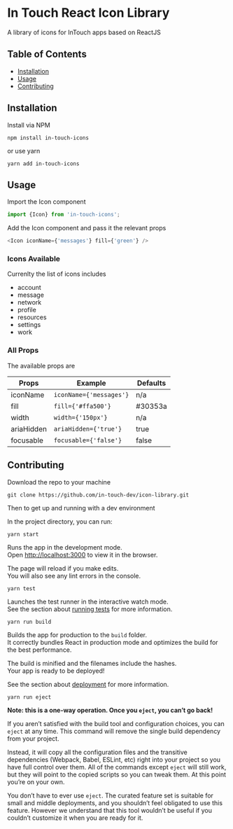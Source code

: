 # In Touch React Icon Library
A library of icons for InTouch apps based on ReactJS

## Table of Contents

- [Installation](#installation)
- [Usage](#usage)
- [Contributing](#contributing)

## Installation
Install via NPM 
```shell
npm install in-touch-icons
```
or use yarn
```shell
yarn add in-touch-icons
```

## Usage

Import the Icon component

```Javascript
import {Icon} from 'in-touch-icons';
```
Add the Icon component and pass it the relevant props

```Javascript
<Icon iconName={'messages'} fill={'green'} />
```

### Icons Available

Currenlty the list of icons includes
- account
- message
- network
- profile
- resources
- settings
- work


### All Props
The available props are

| Props                                                                  |Example                                      | Defaults                   |
|------------------------------------------------------------------------|---------------------------------------------|----------------------------|
| iconName                                                               | `iconName={'messages'}`                     |        n/a                 |
| fill                                                                   | `fill={'#ffa500'}`                          |   #30353a                  |
| width                                                                  | `width={'150px'}`                           |        n/a			        |
| ariaHidden                                                             | `ariaHidden={'true'}`                       |   true                     |
| focusable                                                              | `focusable={'false'}`                       |   false                    |

## Contributing

Download the repo to your machine
```shell
git clone https://github.com/in-touch-dev/icon-library.git
```

Then to get up and running with a dev environment

In the project directory, you can run:
```shell
yarn start
```

Runs the app in the development mode.<br>
Open [http://localhost:3000](http://localhost:3000) to view it in the browser.

The page will reload if you make edits.<br>
You will also see any lint errors in the console.
```shell
yarn test
```
Launches the test runner in the interactive watch mode.<br>
See the section about [running tests](https://facebook.github.io/create-react-app/docs/running-tests) for more information.
```shell
yarn run build
```
Builds the app for production to the `build` folder.<br>
It correctly bundles React in production mode and optimizes the build for the best performance.

The build is minified and the filenames include the hashes.<br>
Your app is ready to be deployed!

See the section about [deployment](https://facebook.github.io/create-react-app/docs/deployment) for more information.
```shell
yarn run eject
```
**Note: this is a one-way operation. Once you `eject`, you can’t go back!**

If you aren’t satisfied with the build tool and configuration choices, you can `eject` at any time. This command will remove the single build dependency from your project.

Instead, it will copy all the configuration files and the transitive dependencies (Webpack, Babel, ESLint, etc) right into your project so you have full control over them. All of the commands except `eject` will still work, but they will point to the copied scripts so you can tweak them. At this point you’re on your own.

You don’t have to ever use `eject`. The curated feature set is suitable for small and middle deployments, and you shouldn’t feel obligated to use this feature. However we understand that this tool wouldn’t be useful if you couldn’t customize it when you are ready for it.